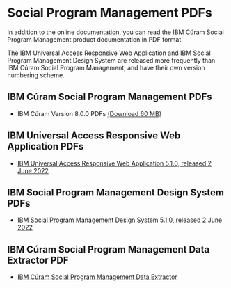 # Social Program Management PDFs

In addition to the online documentation, you can read the IBM Cúram Social Program Management product documentation in PDF format.

The IBM Universal Access Responsive Web Application and IBM Social Program Management Design System are released more frequently than IBM Cúram Social Program Management, and have their own version numbering scheme.

<!-- **Note:** If the following links don't work in Google Chrome, try another browser, such as Mozilla Firefox.-->

## IBM Cúram Social Program Management PDFs

* IBM Cúram Version 8.0.0 PDFs [(Download 60 MB)](http://public.dhe.ibm.com/software/solutions/curam/8.0.0/IBM_Curam_Social_Program_Management_800_PDFs.zip)

## IBM Universal Access Responsive Web Application PDFs

* [IBM Universal Access Responsive Web Application 5.1.0, released 2 June 2022](https://www.ibm.com/docs/en/SS8S5A/pdf/UniversalAccess_5_1_0.pdf)

## IBM Social Program Management Design System PDFs

* [IBM Social Program Management Design System 5.1.0, released 2 June 2022](https://www.ibm.com/docs/en/SS8S5A/pdf/SPM_DesignSystem_5_1_0.pdf)

## IBM Cúram Social Program Management Data Extractor PDF

* [IBM Cúram Social Program Management Data Extractor](http://public.dhe.ibm.com/software/solutions/curam/7.0.7/Data_Extractor_PDF.pdf)
